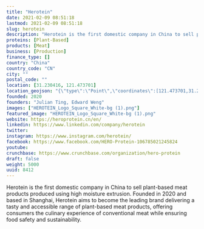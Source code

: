 ```yaml
---
title: "Herotein"
date: 2021-02-09 08:51:18
lastmod: 2021-02-09 08:51:18
slug: herotein
description: "Herotein is the first domestic company in China to sell plant-based meat products produced using high moisture extrusion. Founded in 2020 and based in Shanghai, Herotein aims to become the leading brand delivering a tasty and accessible range of plant-based meat products, offering consumers the culinary experience of conventional meat while ensuring food safety and sustainability."
proteins: [Plant-Based]
products: [Meat]
business: [Production]
finance_type: []
country: "China"
country_code: "CN"
city: ""
postal_code: ""
location: [31.230416, 121.473701]
location_geojson: "{\"type\":\"Point\",\"coordinates\":[121.473701,31.230416]}"
founded: 2020
founders: "Julian Ting, Edward Weng"
images: ["HEROTEIN_Logo_Square_White-bg (1).png"]
featured_image: "HEROTEIN_Logo_Square_White-bg (1).png"
website: https://heroprotein.cn/en/
linkedin: https://www.linkedin.com/company/herotein
twitter: 
instagram: https://www.instagram.com/herotein/
facebook: https://www.facebook.com/HERO-Protein-106785021245824
youtube: 
crunchbase: https://www.crunchbase.com/organization/hero-protein
draft: false
weight: 5000
uuid: 8412
---
```

Herotein is the first domestic company in China to sell plant-based meat products produced using high moisture extrusion. Founded in 2020 and based in Shanghai, Herotein aims to become the leading brand delivering a tasty and accessible range of plant-based meat products, offering consumers the culinary experience of conventional meat while ensuring food safety and sustainability.
